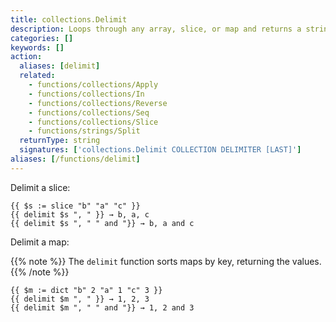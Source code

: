 ```yaml
---
title: collections.Delimit
description: Loops through any array, slice, or map and returns a string of all the values separated by a delimiter.
categories: []
keywords: []
action:
  aliases: [delimit]
  related:
    - functions/collections/Apply
    - functions/collections/In
    - functions/collections/Reverse
    - functions/collections/Seq
    - functions/collections/Slice
    - functions/strings/Split
  returnType: string
  signatures: ['collections.Delimit COLLECTION DELIMITER [LAST]']
aliases: [/functions/delimit]
---
```


Delimit a slice:

```go-html-template
{{ $s := slice "b" "a" "c" }}
{{ delimit $s ", " }} → b, a, c
{{ delimit $s ", " " and "}} → b, a and c
```

Delimit a map:

{{% note %}}
The `delimit` function sorts maps by key, returning the values.
{{% /note %}}

```go-html-template
{{ $m := dict "b" 2 "a" 1 "c" 3 }}
{{ delimit $m ", " }} → 1, 2, 3
{{ delimit $m ", " " and "}} → 1, 2 and 3
```
